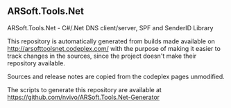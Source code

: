 ARSoft.Tools.Net
----------------

ARSoft.Tools.Net - C#/.Net DNS client/server, SPF and SenderID Library

This repository is automatically generated from builds made available
on http://arsofttoolsnet.codeplex.com/ with the purpose of making it easier
to track changes in the sources, since the project doesn't make their repository
available.

Sources and release notes are copied from the codeplex pages unmodified.

The scripts to generate this repository are available at
https://github.com/nvivo/ARSoft.Tools.Net-Generator